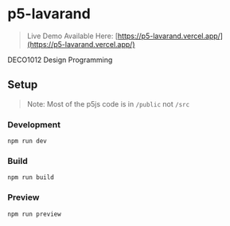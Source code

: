 # p5-lavarand

> Live Demo Available Here: [https://p5-lavarand.vercel.app/](https://p5-lavarand.vercel.app/)

DECO1012 Design Programming

## Setup

> Note: Most of the p5js code is in `/public` not `/src`

### Development

`npm run dev`

### Build

`npm run build`

### Preview

`npm run preview`

